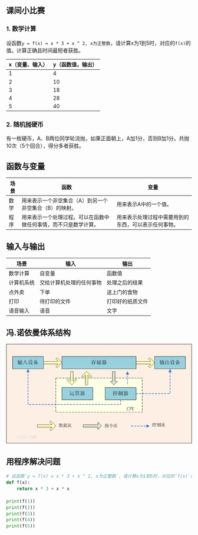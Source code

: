 ## 课间小比赛

### 1. 数学计算
设函数`y = f(x) = x * 3 + x ^ 2, x为正整数`，请计算x为1到5时，对应的`f(x)`的值。计算正确且时间最短者获胜。

x（变量、输入） | y（函数值，输出）
-------------|----------
1 | 4
2 | 10
3 | 18
4 | 28
5 | 40


### 2. 随机抛硬币
有一枚硬币，A、B两位同学轮流抛，如果正面朝上，A加1分，否则B加1分。共抛10次（5个回合），得分多者获胜。


## 函数与变量
场景 | 函数 | 变量
----|-----|----
数学 | 用来表示一个非空集合（A）到另一个非空集合（B）的映射。 | 用来表示A中的一个值。
程序 | 用来表示一个处理过程。可以在函数中做任何事情，而不只是数学计算。 | 用来表示处理过程中需要用到的东西，可以表示任何事物。


## 输入与输出
场景 | 输入 | 输出
----|------|----
数学计算 | 自变量 | 函数值
计算机系统 | 交给计算机处理的任何事物 | 处理之后的结果
点外卖 | 下单 | 送上门的食物
打印 | 待打印的文件 | 打印好的纸质文件
语音输入 | 语音 | 文字


## 冯.诺依曼体系结构
![](../images/lesson_01_computer_system.png)

## 用程序解决问题
```python
# 设函数`y = f(x) = x * 3 + x ^ 2, x为正整数`，请计算x为1到5时，对应的`f(x)`的值。
def f(x):
    return x * 3 + x * x

print(f(1))
print(f(2))
print(f(3))
print(f(4))
print(f(5))
```



